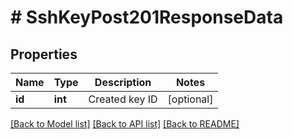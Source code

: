 # # SshKeyPost201ResponseData

## Properties

Name | Type | Description | Notes
------------ | ------------- | ------------- | -------------
**id** | **int** | Created key ID | [optional]

[[Back to Model list]](../../README.md#models) [[Back to API list]](../../README.md#endpoints) [[Back to README]](../../README.md)
